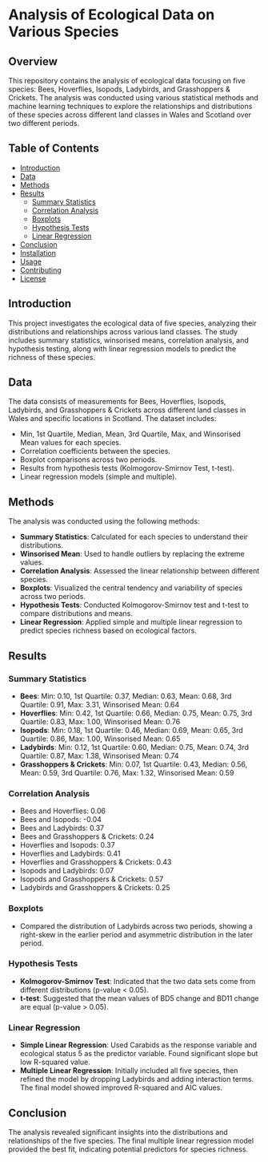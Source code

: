 # Analysis of Ecological Data on Various Species

## Overview
This repository contains the analysis of ecological data focusing on five species: Bees, Hoverflies, Isopods, Ladybirds, and Grasshoppers & Crickets. The analysis was conducted using various statistical methods and machine learning techniques to explore the relationships and distributions of these species across different land classes in Wales and Scotland over two different periods.

## Table of Contents
- [Introduction](#introduction)
- [Data](#data)
- [Methods](#methods)
- [Results](#results)
  - [Summary Statistics](#summary-statistics)
  - [Correlation Analysis](#correlation-analysis)
  - [Boxplots](#boxplots)
  - [Hypothesis Tests](#hypothesis-tests)
  - [Linear Regression](#linear-regression)
- [Conclusion](#conclusion)
- [Installation](#installation)
- [Usage](#usage)
- [Contributing](#contributing)
- [License](#license)

## Introduction
This project investigates the ecological data of five species, analyzing their distributions and relationships across various land classes. The study includes summary statistics, winsorised means, correlation analysis, and hypothesis testing, along with linear regression models to predict the richness of these species.

## Data
The data consists of measurements for Bees, Hoverflies, Isopods, Ladybirds, and Grasshoppers & Crickets across different land classes in Wales and specific locations in Scotland. The dataset includes:
- Min, 1st Quartile, Median, Mean, 3rd Quartile, Max, and Winsorised Mean values for each species.
- Correlation coefficients between the species.
- Boxplot comparisons across two periods.
- Results from hypothesis tests (Kolmogorov-Smirnov Test, t-test).
- Linear regression models (simple and multiple).

## Methods
The analysis was conducted using the following methods:
- **Summary Statistics**: Calculated for each species to understand their distributions.
- **Winsorised Mean**: Used to handle outliers by replacing the extreme values.
- **Correlation Analysis**: Assessed the linear relationship between different species.
- **Boxplots**: Visualized the central tendency and variability of species across two periods.
- **Hypothesis Tests**: Conducted Kolmogorov-Smirnov test and t-test to compare distributions and means.
- **Linear Regression**: Applied simple and multiple linear regression to predict species richness based on ecological factors.

## Results

### Summary Statistics
- **Bees**: Min: 0.10, 1st Quartile: 0.37, Median: 0.63, Mean: 0.68, 3rd Quartile: 0.91, Max: 3.31, Winsorised Mean: 0.64
- **Hoverflies**: Min: 0.42, 1st Quartile: 0.66, Median: 0.75, Mean: 0.75, 3rd Quartile: 0.83, Max: 1.00, Winsorised Mean: 0.76
- **Isopods**: Min: 0.18, 1st Quartile: 0.46, Median: 0.69, Mean: 0.65, 3rd Quartile: 0.86, Max: 1.00, Winsorised Mean: 0.65
- **Ladybirds**: Min: 0.12, 1st Quartile: 0.60, Median: 0.75, Mean: 0.74, 3rd Quartile: 0.87, Max: 1.38, Winsorised Mean: 0.74
- **Grasshoppers & Crickets**: Min: 0.07, 1st Quartile: 0.43, Median: 0.56, Mean: 0.59, 3rd Quartile: 0.76, Max: 1.32, Winsorised Mean: 0.59

### Correlation Analysis
- Bees and Hoverflies: 0.06
- Bees and Isopods: -0.04
- Bees and Ladybirds: 0.37
- Bees and Grasshoppers & Crickets: 0.24
- Hoverflies and Isopods: 0.37
- Hoverflies and Ladybirds: 0.41
- Hoverflies and Grasshoppers & Crickets: 0.43
- Isopods and Ladybirds: 0.07
- Isopods and Grasshoppers & Crickets: 0.57
- Ladybirds and Grasshoppers & Crickets: 0.25

### Boxplots
- Compared the distribution of Ladybirds across two periods, showing a right-skew in the earlier period and asymmetric distribution in the later period.

### Hypothesis Tests
- **Kolmogorov-Smirnov Test**: Indicated that the two data sets come from different distributions (p-value < 0.05).
- **t-test**: Suggested that the mean values of BD5 change and BD11 change are equal (p-value > 0.05).

### Linear Regression
- **Simple Linear Regression**: Used Carabids as the response variable and ecological status 5 as the predictor variable. Found significant slope but low R-squared value.
- **Multiple Linear Regression**: Initially included all five species, then refined the model by dropping Ladybirds and adding interaction terms. The final model showed improved R-squared and AIC values.

## Conclusion
The analysis revealed significant insights into the distributions and relationships of the five species. The final multiple linear regression model provided the best fit, indicating potential predictors for species richness.

